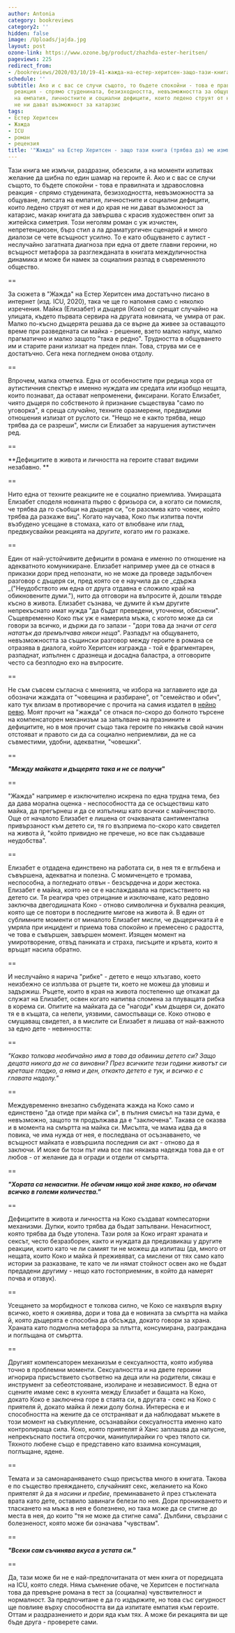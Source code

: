 ```yaml
---
author: Antonia
category: bookreviews
category2: ''
hidden: false
image: /Uploads/jajda.jpg
layout: post
ozone-link: https://www.ozone.bg/product/zhazhda-ester-heritsen/
pageviews: 225
redirect_from:
- /bookreviews/2020/03/10/19-41-жажда-на-естер-херитсен-защо-тази-книга-трябва-да-ме-измъчи
schedule: ''
subtitle: Ако и с вас се случи същото, то бъдете спокойни - това е правилната и здравословна
  реакция - спрямо студенината, безизходността, невъзможността за общуване, липсата
  на емпатия, личностните и социални дефицити, които ледено струят от нея и до края
  не ни дават възможност за катарзис
tags:
- Естер Херитсен
- Жажда
- ICU
- роман
- рецензия
title: '"Жажда" на Естер Херитсен - защо тази книга (трябва да) ме измъчи'
---
```


Тази книга ме измъчи, раздразни, обезсили, а на моменти изпитвах желание да шибна по един шамар на героите й. Ако и с вас се случи същото, то бъдете спокойни - това е правилната и здравословна реакция - спрямо студенината, безизходността, невъзможността за общуване, липсата на емпатия, личностните и социални дефицити, които ледено струят от нея и до края не ни дават възможност за катарзис, макар книгата да завършва с красив художествен опит за житейска симетрия. Този неголям роман с уж изчистен, непретенциозен, бърз стил а ла драматургичен сценарий и много диалози се чете всъщност усилно. То е като общуването с аутист - неслучайно загатната диагноза при една от двете главни героини, но всъщност метафора за разглежданата в книгата междуличностна динамика и може би намек за социалния разпад в съвременното общество. 

\==

За сюжета в "Жажда" на Естер Херитсен има достатъчно писано в интернет (изд. ICU, 2020), така че ще го напомня само с няколко изречения. Mайка (Елизабет) и дъщеря (Коко) се срещат случайно на улицата, където първата сервира на другата новината, че умира от рак. Малко по-късно дъщерята решава да се върне да живее за оставащото време при разведената си майка - решение, взето малко напук, малко прагматично и малко защото "така е редно". Трудността в общуването им и старите рани излизат на преден план. Това, струва ми се е достатъчно. Сега нека погледнем онова отдолу.

\==

Впрочем, малка отметка. Една от особеностите при редица хора от аутистичния спектър е именно нуждата им средата или изобщо нещата, които познават, да остават непроменени, фиксирани. Когато Елизабет, чиято дъщеря по собственото й признание съществува "само по уговорка", я среща _случайно_, техните оразмерени, предвидими отношения излизат от руслото си. "Нещо не е както трябва, нещо трябва да се разреши", мисли си Елизабет за нарушения аутистичен ред.

\==

**Дефицитите в живота и личността на героите стават видими незабавно. **

\==

Нито една от техните реакциите не e социално приемлива. Умиращата Елизабет споделя новината първо с фризьора си, а когато си помисля, че трябва да го съобщи на дъщеря си, "се разсмива като човек, който трябва да разкаже виц". Когато научава, Коко пък изпитва почти възбудено усещане в стомаха, като от влюбване или глад, предвкусвайки реакцията на _другите_, когато им го разкаже. 

\==

Един от най-устойчивите дефицити в романа е именно по отношение на адекватното комуникиране. Елизабет например умее да се отнася в приказки дори пред непознати, но не може да проведе задълбочен разговор с дъщеря си, пред която се е научила да се _сдържа _("Неудобството им една от друга отдавна е сложило край на обикновените думи."), нито да отговори на въпросите й, дошли твърде късно в живота. Елизабет съзнава, че думите й към другите непрекъснато имат нужда "да бъдат преведени, уточнени, обяснени". Същевременно Коко пък уж е намерила мъжа, с когото може да си говори за всичко, и държи да го запази - "дори това да значи _от сега нататък да премълчава някои неща_". Рaзпадът на общуването, невъзможността за същински разговор между героите в романа се отразява в диалога, който Херитсен изгражда - той е фрагментарен, разпаднат, изпълнен с дразнеща и досадна баластра, а отговорите често са безплодно ехо на въпросите.  

\==  

Не съм съвсем съгласна с мненията, че избора на заглавието иде да обозначи жаждата от "човещина и разбиране", от "семейство и обич", като тук влизам в противоречие с прочита на самия издател в [нейно ревю](https://www.goodreads.com/review/show/3175506752?fbclid=IwAR3kGrzftm56Sq2RdfL0geacLuYBn4dBPk80Kqw0D_g9cazqc2WgUSiYZWQ). Моят прочит на "жажда" се отнася по-скоро до болното търсене на компенсаторен механизъм за запълване на празнините и дефицитите, но в моя прочит също така героите по някакъв свой начин отстояват и правото си да са социално неприемливи, да не са съвместими, удобни, адекватни, "човешки". 

\==

**_"Между майката и дъщерята така и не се получи"_**

\==

"Жажда" например е изключително искрена по една трудна тема, без да дава морална оценка - неспособността да се осъществиш като майка, да прегърнеш и да се изпълниш като всички с майчинството. Още от началото Елизабет е лишена от очакваната сантиментална привързаност към детето си, тя го възприема по-скоро като свидетел на живота й, "който привидно не пречеше, но все пак създаваше неудобства". 

\==

Елизабет е отдадена единствено на работата си, в нея тя е вглъбена и съвършена, адекватна и полезна. С момиченцето е тромава, неспособна, а погледнато отвън - безсърдечна и дори жестока. Елизабет е майка, която не се е наслаждавала на присъствието на детето си. Тя реагира чрез отрицание и изключване, като редовно заключва двегодишната Коко - отново символична и буквална реакция, която ще се повтори в последните мигове на живота й. В един от сублимните моменти от миналото Елизабет мисли, че дъщеричката й е умряла при инцидент и приема това спокойно и премесено с радостта, че това е съвършен, завършен момент. Изящен момент на умиротворение, отвъд паниката и страха, писъците и кръвта, които я връщат насила обратно.

\==

И неслучайно я нарича "рибке" - детето е нещо хлъзгаво, което неизбежно се изплъзва от ръцете ти, което не можеш да уловиш и задържиш. Ръцете, които в края на живота постепенно ще откажат да служат на Елизабет, освен когато напипва спомена за плуващата рибка в корема си. Опитите на майката да се "нагоди" към дъщеря си, докато тя е в къщата, са нелепи, уязвими, самоспъващи се. Коко отново е смущаващ свидетел, а в мислите си Елизабет я лишава от най-важното за едно дете - невинността:

\==  

_"Какво толкова необичайно има в това да обвиниш детето си? Защо децата никога да не са виновни? През всичките тези години животът си креташе гладко, а няма и ден, откакто детето е тук, и всичко е с главата надолу."_

\==

Междувременно внезапно събудената жажда на Коко само и единствено "да отиде при майка си", в пълния смисъл на тази дума, е невъзможно, защото тя продължава да е "заключена". Такава се оказва и в момента на смъртта на майка си. Мисълта, че мама идва да я повика, че има нужда от нея, е последвана от осъзнаването, че всъщност майката е извършила последния си акт - отново да я заключи. И може би този път има все пак някаква надежда това да е от любов - от желание да я огради и отдели от смъртта. 

\==

_**"Хората са ненаситни. Не обичам нищо кой знае какво, но обичам всичко в големи количества."**_

\==

Дефицитите в живота и личността на Коко създават компесаторни механизми. Дупки, които трябва да бъдат запълвани. Ненаситност, която трябва да бъде утолена. Тази роля за Коко играят храната и сексът, често безразборен, както и нуждата да предизвикаш у другите реакции, които като че ли самият ти не можеш да изпиташ (да, много от нещата, които Коко и майка й преживяват, са мислени от  тях само като истории за разказване, те като че ли нямат стойност освен ако не бъдат предадени другиму - нещо като гостоприемник, в който да намерят почва и отзвук).

\==

Усещането за морбидност е толкова силно, че Коко се нахвърля върху всичко, което я оживява, дори и това да е новината за смъртта на майка й, която дъщерята е способна да обсъжда, докато говори за храна. Храната като подмолна метафора за плътта, консумирана, разграждана и поглъщана от смъртта.

\==

Другият компенсаторен механизъм е сексуалността, която избуява точно в проблемни моменти. Сексуалността и на двете героини игнорира присъствието съответно на деца или на родители, сякаш е инструмент за себеотстояване, изолиране и независимост. В една от сцените имаме секс в кухнята между Елизабет и бащата на Коко, докато Коко е заключена горе в стаята си, в другата - секс на Коко с приятеля й, докато майка й лежи долу болна. Интересна е и способността на жените да се отстраняват и да наблюдават мъжете в този момент на съвкупление, осъзнавайки сексуалността именно като контролираща сила. Коко, която приятелят й Ханс заплашва да напусне, непрекъснато постига отсрочки, манипулирайки го чрез тялото си. Тяхното любене също е представено като взаимна консумация, поглъщане, ядене. 

\==

Темата и за самонараняването също присъства много в книгата. Такова е по същество преяждането, случайният секс, желанието на Коко приятелят й да я _насини и пребие_, преминаването й през стъклената врата като дете, оставило завинаги белези по нея. Дори проникването и тласкането на мъжа в нея е болезнено, но така може да се стигне до места в нея, до които "тя не може да стигне сама". Дълбини, свързани с болезненост, която може би означава "чувствам".

\==

**_"Всеки сам съчинява вкуса в устата си."_**

\==

Да, тази може би не е най-предпочитаната от мен книга от поредицата на ICU, която следя. Няма съмнение обаче, че Херитсен е постигнала това да превърне романа в тест за (социална) чувствителност и нормалност. За предпочитане е да го издържите, но това със сигурност ще повлияе върху способността ви да изпитате емпатия към героите. Оттам и раздразнението и дори яда към тях. А може би рекацията ви ще бъде друга - проверете сами.